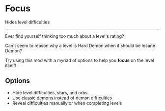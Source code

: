 # Focus

Hides level difficulties

---

Ever find yourself thinking too much about a level's rating?

Can't seem to reason why a level is Hard Demon when it should be Insane Demon?

Try using this mod with a myriad of options to help you **focus** on the level itself!

## Options

- Hide level difficulties, stars, and orbs
- Use classic demons instead of demon difficulties
- Reveal difficulties manually or when completing levels
